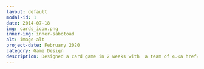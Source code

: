 ```yaml
---
layout: default
modal-id: 1
date: 2014-07-18
img: cards_icon.png
inner-img: inner-sabotoad
alt: image-alt
project-date: February 2020
category: Game Design
description: Designed a card game in 2 weeks with  a team of 4.<a href="https://github.com/scara2016/TheSabotoadV1" target="_blank">Here</a>
---
```

